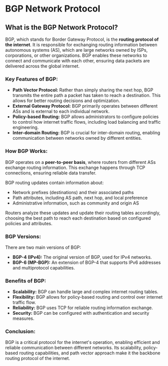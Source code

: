 # BGP Network Protocol

## What is the BGP Network Protocol?

BGP, which stands for Border Gateway Protocol, is the **routing protocol of the internet**. It is responsible for exchanging routing information between autonomous systems (AS), which are large networks owned by ISPs, corporations, or other organizations. BGP enables these networks to connect and communicate with each other, ensuring data packets are delivered across the global internet.

### Key Features of BGP:

- **Path Vector Protocol:** Rather than simply sharing the next hop, BGP transmits the entire path a packet has taken to reach a destination. This allows for better routing decisions and optimization.
- **External Gateway Protocol:** BGP primarily operates between different ASs and is external to each individual network.
- **Policy-based Routing:** BGP allows administrators to configure policies to control how internet traffic flows, including load balancing and traffic engineering.
- **Inter-domain Routing:** BGP is crucial for inter-domain routing, enabling communication between networks owned by different entities.

### How BGP Works:

BGP operates on a **peer-to-peer basis**, where routers from different ASs exchange routing information. This exchange happens through TCP connections, ensuring reliable data transfer.

BGP routing updates contain information about:

- Network prefixes (destinations) and their associated paths
- Path attributes, including AS path, next hop, and local preference
- Administrative information, such as community and origin AS

Routers analyze these updates and update their routing tables accordingly, choosing the best path to reach each destination based on configured policies and attributes.

### BGP Versions:

There are two main versions of BGP:

- **BGP-4 (IPv4):** The original version of BGP, used for IPv4 networks.
- **BGP-6 (MP-BGP):** An extension of BGP-4 that supports IPv6 addresses and multiprotocol capabilities.

### Benefits of BGP:

- **Scalability:** BGP can handle large and complex internet routing tables.
- **Flexibility:** BGP allows for policy-based routing and control over internet traffic flow.
- **Reliability:** BGP uses TCP for reliable routing information exchange.
- **Security:** BGP can be configured with authentication and security measures.

### Conclusion:

BGP is a critical protocol for the internet's operation, enabling efficient and reliable communication between different networks. Its scalability, policy-based routing capabilities, and path vector approach make it the backbone routing protocol of the internet.

